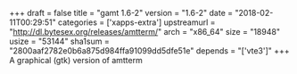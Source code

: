 +++
draft = false
title = "gamt 1.6-2"
version = "1.6-2"
date = "2018-02-11T00:29:51"
categories = ['xapps-extra']
upstreamurl = "http://dl.bytesex.org/releases/amtterm/"
arch = "x86_64"
size = "18948"
usize = "53144"
sha1sum = "2800aaf2782e0b6a875d984ffa91099dd5dfe51e"
depends = "['vte3']"
+++
A graphical (gtk) version of amtterm